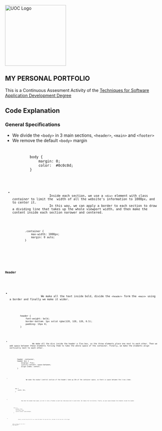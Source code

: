 <img src="https://upload.wikimedia.org/wikipedia/commons/a/a3/Logo_blau_uoc.png" alt="UOC Logo" width="200"/>

<section>
    <h1>MY PERSONAL PORTFOLIO</h1>
    <p>
        This is a Continuous Assesment Activity of the <a href="https://www.uoc.edu/portal/_resources/common/imatges/sala_de_premsa/noticies/2016/202-nova-marca-uoc.jpg">Techniques for Software Application Development Degree</a>
    </p>
</section>
<section>
    <h2>Code Explanation</h2>
    <div>
        <h3>General Specifications</h3>
            <ul>
                <li>
                    We divide the <code>&#60;body&#62;</code> in 3 main sections, <code>&#60;header&#62;</code>, <code>&#60;main&#62;</code> and <code>&#60;footer&#62;</code>
                </li>
                <li>We remove the default <code>&#60;body&#62;</code> margin</li>
<code>
    <pre>
        body {
            margin: 0;
            color:  #0c0c0d;
        }
    </pre>
<code>
                <li>
                    Inside each section, we use a <code>&#60;div&#62;</code> element with class <i>container</i> to limit the  width of all the website's information to 1000px, and to center it.
                    In this way, we can apply a border to each section to draw a dividing line that takes up the whole viewport width, and then make the content inside each section narower and centered.
                </li>
<code>
    <pre>
        .container {
            max-width: 1000px;
            margin: 0 auto;
        }
    </pre>
<code>
            </ul>
        <h3>Header</h3>
            <ul>
                <li>
                    We make all the text inside bold, divide the <code>&#60;header&#62;</code> form the <code>&#60;main&#62;</code> using a border and finally we make it wider.
                </li>
<code>
    <pre>
        header {
            font-weight: bold;
            border-bottom: 1px solid rgba(128, 128, 128, 0.5);
            padding: 15px 0;
        }
    </pre>
<code>
                <li>
                    We make all the divs inside the header a flex box, so the three elements place one next to each other. Then we add space between these elements forcing them to take the whole space of the container. Finally, we make the elements align vertically next to each other.
                </li>
<code>
    <pre>
        header .container,
        header div {
            display: flex;
            justify-content: space-between;
            align-items: center;
        }
    </pre>
<code>
                <li>
                    We make tha navbar (central section of the header) take up 35% of the container space, so there is space between the 3 nav items.
                </li>
<code>
    <pre>
        nav {
            width: 35%;
        }
    </pre>
<code>
                <li>
                    Now that the navbar have space, we turn it into a flexbox so each nav item place next to each other. We remove the list bullets. Finally, we give space between the elements inside the navbar.
                </li>
<code>
    <pre>
        nav ul {
            display: flex;
            list-style: none;
            justify-content: space-between;
        }
    </pre>
<code>
                <li>
                    Finally, we select only the first <code>&#60;div&#62;</code> inside the header (the logo and title), and make its font blue and a little bigger.
                </li>
<code>
    <pre>
        header .container div:first-child {
        font-size: 1.5rem;
        color: #1b1fff;
    }
    </pre>
<code>
            </ul>
    </div>
</section>